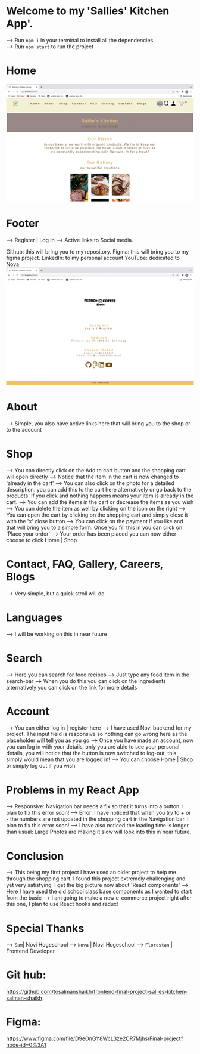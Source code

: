 # Welcome to my 'Sallies' Kitchen App'.

--> Run `npm i` in your terminal to install all the dependencies  
--> Run `npm start` to run the project



# Home
![Home](src/images/ReadMeImages/Home.png)


# Footer
--> Register | Log in
--> Active links to Social media. 

Github: this will bring you to my repository.
Figma: this will bring you to my figma project.
LinkedIn: to my personal account 
YouTube: dedicated to Nova
![Footer](src/images/ReadMeImages/Footer.png)


# About
--> Simple, you also have active links here that will bring you to the shop or to the account

[//]: # (![About]&#40;src/images/ReadMeImages/About.png&#41;)

# Shop
--> You can directly click on the Add to cart button and the shopping cart will open directly
--> Notice that the item in the cart is now changed to 'already in the cart'
--> You can also click on the photo for a detailed description. you can add this to the cart here alternatively or go back to the products. If you click and nothing happens means your item is already in the cart. 
--> You can add the items in the cart or decrease the items as you wish 
--> You can delete the item as well by clicking on the icon on the right 
--> You can open the cart by clicking on the shopping cart and simply close it with the 'x' close button
--> You can click on the payment if you like and that will bring you to a simple form. Once you fill this in you can click on 'Place your order'
--> Your order has been placed you can now either choose to click Home | Shop 

[//]: # (![Shop]&#40;src/images/ReadMeImages/Shop.png&#41;)


# Contact, FAQ, Gallery, Careers, Blogs
--> Very simple, but a quick stroll will do

[//]: # (![Faq]&#40;src/images/ReadMeImages/Faq.png&#41;)


# Languages
--> I will be working on this in near future

[//]: # (![Languages]&#40;src/images/ReadMeImages/Languages.png&#41;)

# Search
--> Here you can search for food recipes
--> Just type any food item in the search-bar
--> When you do this you can click on the ingredients alternatively you can click on the link for more details

[//]: # (![Search]&#40;src/images/ReadMeImages/Search.png&#41;)

# Account
--> You can either log in | register here
--> I have used Novi backend for my project. The input field is responsive so nothing can go wrong here as the placeholder will tell you as you go 
--> Once you have made an account, now you can log in with your details, only you are able to see your personal details, you will notice that the button is now switched to log-out, this simply would mean that you are logged in!
--> You can choose Home | Shop or simply log out if you wish

[//]: # (![]&#40;src/images/ReadMeImages/LogIn.png&#41;)

[//]: # (![]&#40;src/images/ReadMeImages/Register.png&#41;)


# Problems in my React App
--> Responsive: Navigation bar needs a fix so that it turns into a button. I plan to fix this error soon! 
--> Error: I have noticed that when you try to + or - the numbers are not updated in the shopping cart in the Navigation bar. I plan to fix this error soon! 
--> I have also noticed the loading time is longer than usual: Large Photos are making it slow will look into this in near future.


# Conclusion
--> This being my first project I have used an older project to help me through the shopping cart. I found this project extremely challenging and yet very satisfying, I get the big picture now about 'React components'
--> Here I have used the old school class base components as I wanted to start from the basic
--> I am going to make a new e-commerce project right after this one, I plan to use React hooks and redux! 


# Special Thanks 
--> `Sam`| Novi Hogeschool 
--> `Nova` | Novi Hogeschool 
--> `Florestan` | Frontend Developer 


# Git hub:  
https://github.com/tosalmanshaikh/frontend-final-project-sallies-kitchen-salman-shaikh


# Figma:
https://www.figma.com/file/D9eOnGY8WcL3ze2CR7Mjhs/Final-project?node-id=0%3A1

